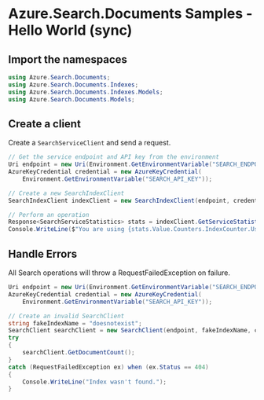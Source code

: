 # Azure.Search.Documents Samples - Hello World (sync)

## Import the namespaces

```C# Snippet:Azure_Search_Tests_Samples_Namespaces
using Azure.Search.Documents;
using Azure.Search.Documents.Indexes;
using Azure.Search.Documents.Indexes.Models;
using Azure.Search.Documents.Models;
```

## Create a client

Create a `SearchServiceClient` and send a request.

```C# Snippet:Azure_Search_Tests_Samples_CreateClient
// Get the service endpoint and API key from the environment
Uri endpoint = new Uri(Environment.GetEnvironmentVariable("SEARCH_ENDPOINT"));
AzureKeyCredential credential = new AzureKeyCredential(
    Environment.GetEnvironmentVariable("SEARCH_API_KEY"));

// Create a new SearchIndexClient
SearchIndexClient indexClient = new SearchIndexClient(endpoint, credential);

// Perform an operation
Response<SearchServiceStatistics> stats = indexClient.GetServiceStatistics();
Console.WriteLine($"You are using {stats.Value.Counters.IndexCounter.Usage} indexes.");
```

## Handle Errors

All Search operations will throw a RequestFailedException on failure.

```C# Snippet:Azure_Search_Tests_Samples_HandleErrors
Uri endpoint = new Uri(Environment.GetEnvironmentVariable("SEARCH_ENDPOINT"));
AzureKeyCredential credential = new AzureKeyCredential(
    Environment.GetEnvironmentVariable("SEARCH_API_KEY"));

// Create an invalid SearchClient
string fakeIndexName = "doesnotexist";
SearchClient searchClient = new SearchClient(endpoint, fakeIndexName, credential);
try
{
    searchClient.GetDocumentCount();
}
catch (RequestFailedException ex) when (ex.Status == 404)
{
    Console.WriteLine("Index wasn't found.");
}
```